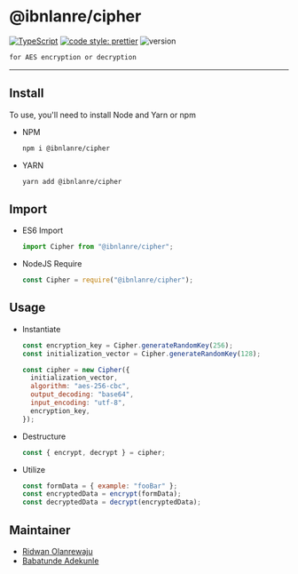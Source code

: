 # @ibnlanre/cipher

[![TypeScript][typescript-badge]][typescript]
[![code style: prettier][prettier-badge]][prettier]
![version][version-badge]

```markdown
for AES encryption or decryption
```

---

## Install

To use, you'll need to install Node and Yarn or npm

- NPM

  ```bash
  npm i @ibnlanre/cipher
  ```

- YARN

  ```bash
  yarn add @ibnlanre/cipher
  ```

## Import

- ES6 Import

  ```javascript
  import Cipher from "@ibnlanre/cipher";
  ```

- NodeJS Require

  ```javascript
  const Cipher = require("@ibnlanre/cipher");
  ```

## Usage

- Instantiate

  ```javascript
  const encryption_key = Cipher.generateRandomKey(256);
  const initialization_vector = Cipher.generateRandomKey(128);

  const cipher = new Cipher({
    initialization_vector,
    algorithm: "aes-256-cbc",
    output_decoding: "base64",
    input_encoding: "utf-8",
    encryption_key,
  });
  ```

- Destructure

  ```javascript
  const { encrypt, decrypt } = cipher;
  ```

- Utilize

  ```javascript
  const formData = { example: "fooBar" };
  const encryptedData = encrypt(formData);
  const decryptedData = decrypt(encryptedData);
  ```

## Maintainer

- [Ridwan Olanrewaju][lead_github_profile]
- [Babatunde Adekunle][maintainer]

[lead_github_profile]: https://github.com/~ibnlanre
[maintainer]: https://github.com/adeTunes
[prettier]: https://github.com/prettier/prettier
[prettier-badge]: https://img.shields.io/badge/code_style-prettier-f8bc45.svg
[typescript]: http://www.typescriptlang.org/
[typescript-badge]: https://img.shields.io/badge/%3C%2F%3E-TypeScript-%230074c1.svg
[version-badge]: https://img.shields.io/badge/version-1.1.3-orange
